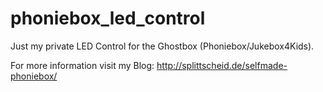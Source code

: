 # phoniebox_led_control

Just my private LED Control for the Ghostbox (Phoniebox/Jukebox4Kids).

For more information visit my Blog: <a href="http://splittscheid.de/selfmade-phoniebox/" target="_blank">http://splittscheid.de/selfmade-phoniebox/</a>